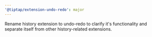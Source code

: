 ```yaml
---
'@tiptap/extension-undo-redo': major
---
```


Rename history extension to undo-redo to clarify it's functionality and separate itself from other history-related extensions.
